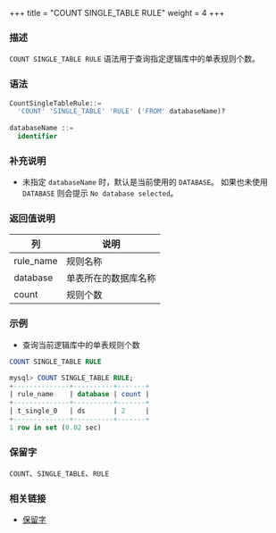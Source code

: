 +++
title = "COUNT SINGLE_TABLE RULE"
weight = 4
+++

### 描述

`COUNT SINGLE_TABLE RULE` 语法用于查询指定逻辑库中的单表规则个数。

### 语法

```sql
CountSingleTableRule::=
  'COUNT' 'SINGLE_TABLE' 'RULE' ('FROM' databaseName)?
  
databaseName ::=
  identifier
```

### 补充说明

- 未指定 `databaseName` 时，默认是当前使用的 `DATABASE`。 如果也未使用 `DATABASE` 则会提示 `No database selected`。

### 返回值说明

| 列        | 说明                 |
|-----------|---------------------|
| rule_name | 规则名称              |
| database  | 单表所在的数据库名称    |
| count     | 规则个数              |

### 示例

- 查询当前逻辑库中的单表规则个数

```sql
COUNT SINGLE_TABLE RULE
```

```sql
mysql> COUNT SINGLE_TABLE RULE;
+--------------+----------+-------+
| rule_name    | database | count |
+--------------+----------+-------+
| t_single_0   | ds       | 2     |
+--------------+----------+-------+
1 row in set (0.02 sec)
```

### 保留字

`COUNT`、`SINGLE_TABLE`、`RULE`

### 相关链接

- [保留字](/cn/reference/distsql/syntax/reserved-word/)

